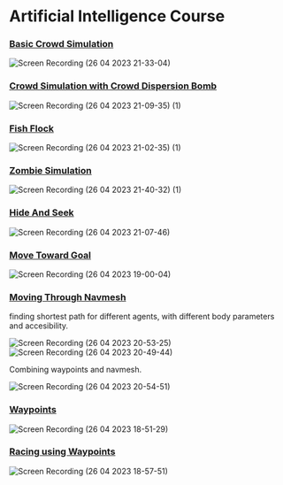 # Artificial Intelligence Course

### [Basic Crowd Simulation](https://github.com/containedx/Artificial-Inteliigence-course/tree/main/AI%20Project-Unity2019/Assets/CrowdSimulationBasic)

![Screen Recording (26 04 2023 21-33-04)](https://user-images.githubusercontent.com/28840358/234683541-49301332-459a-4ada-9daf-63c90c351a43.gif)

### [Crowd Simulation with Crowd Dispersion Bomb](https://github.com/containedx/Artificial-Inteliigence-course/tree/main/AI%20Project-Unity2019/Assets/StreetScene%203)

![Screen Recording (26 04 2023 21-09-35) (1)](https://user-images.githubusercontent.com/28840358/234681951-6db064c8-6094-4fa5-8bbc-567bb5700c20.gif)


### [Fish Flock](https://github.com/containedx/Artificial-Inteliigence-course/tree/main/AI%20Project-Unity2019/Assets/Fishes)

![Screen Recording (26 04 2023 21-02-35) (1)](https://user-images.githubusercontent.com/28840358/234680527-e6384aa4-f70b-4b7d-af57-2e08f7b8af22.gif)


### [Zombie Simulation](https://github.com/containedx/Artificial-Inteliigence-course/tree/main/AI%20Project-Unity2019/Assets/NAVMESHES%20%26%20WAYPOINTS/Zombies)


![Screen Recording (26 04 2023 21-40-32) (1)](https://user-images.githubusercontent.com/28840358/234687158-8f06ea3d-123a-435d-9311-05510b6d58f0.gif)


### [Hide And Seek](https://github.com/containedx/Artificial-Inteliigence-course/tree/main/AI%20Project-Unity2019/Assets/AutonomouslyMovingAgents)

![Screen Recording (26 04 2023 21-07-46)](https://user-images.githubusercontent.com/28840358/234680177-cff9c08d-ece2-4c81-b505-634beddfab11.gif)


### [Move Toward Goal](https://github.com/containedx/Artificial-Inteliigence-course/tree/main/AIProject/Assets/TowardsGoal)

![Screen Recording (26 04 2023 19-00-04)](https://user-images.githubusercontent.com/28840358/234649849-131ec57d-97d1-425c-8335-5aee3e3ee99b.gif)


### [Moving Through Navmesh](https://github.com/containedx/Artificial-Inteliigence-course/tree/main/AI%20Project-Unity2019/Assets/NAVMESHES%20%26%20WAYPOINTS)

finding shortest path for different agents, with different body parameters and accesibility.

![Screen Recording (26 04 2023 20-53-25)](https://user-images.githubusercontent.com/28840358/234675287-f0a2ae23-b86a-43b5-af80-380134a4f37c.gif)
![Screen Recording (26 04 2023 20-49-44)](https://user-images.githubusercontent.com/28840358/234675312-07d25707-236b-4710-99b0-9cbd10a89e76.gif)

Combining waypoints and navmesh.

![Screen Recording (26 04 2023 20-54-51)](https://user-images.githubusercontent.com/28840358/234675324-0983f88a-f16f-4cb9-8e2e-20ce6ae6fe99.gif)

### [Waypoints](https://github.com/containedx/Artificial-Inteliigence-course/tree/main/AIProject/Assets/Waypoints)

![Screen Recording (26 04 2023 18-51-29)](https://user-images.githubusercontent.com/28840358/234647747-7140df49-9414-4d37-93fa-2f2be6788a87.gif)


### [Racing using Waypoints](https://github.com/containedx/Artificial-Inteliigence-course/tree/main/AIProject/Assets/WaypointsRacing)

![Screen Recording (26 04 2023 18-57-51)](https://user-images.githubusercontent.com/28840358/234648786-14aec712-c3a5-43d1-b691-e998c87855e6.gif)
